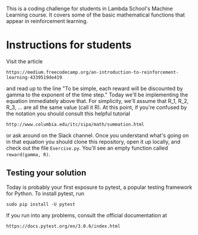 This is a coding challenge for students in Lambda School's Machine Learning course. It covers some of the basic mathematical functions that appear in reinforcement learning.

# Instructions for students

Visit the article

`https://medium.freecodecamp.org/an-introduction-to-reinforcement-learning-4339519de419`

and read up to the line  "To be simple, each reward will be discounted by gamma to the exponent of the time step." Today we'll be implementing the equation immediately above that. For simplicity, we'll assume that R_1, R_2, R_3, ... are all the same value (call it R). At this point, if you're confused by the notation you should consult this helpful tutorial

`http://www.columbia.edu/itc/sipa/math/summation.html`

or ask around on the Slack channel. Once you understand what's going on in that equation you should clone this repository, open it up locally, and check out the file `Exercise.py`. You'll see an empty function called `reward(gamma, R)`.

## Testing your solution

Today is probably your first exposure to pytest, a popular testing framework for Python. To install pytest, run

`sudo pip install -U pytest`

If you run into any problems, consult the official documentation at

`https://docs.pytest.org/en/3.0.6/index.html`
